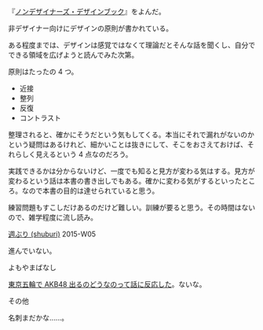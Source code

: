 『[ノンデザイナーズ・デザインブック](http://www.amazon.co.jp/dp/B00JX4E5CI/)』をよんだ。

非デザイナー向けにデザインの原則が書かれている。

ある程度までは、デザインは感覚ではなくて理論だとそんな話を聞くし、自分でできる領域を広げようと読んでみた次第。

原則はたったの 4 つ。

- 近接
- 整列
- 反復
- コントラスト

整理されると、確かにそうだという気もしてくる。本当にそれで漏れがないのかという疑問はあるけれど、細かいことは抜きにして、そこをおさえておけば、それらしく見えるという 4 点なのだろう。

実践できるかは分からないけど、一度でも知ると見方が変わる気はする。見方が変わるという話は本書の書き出しでもある。確かに変わる気がするといったところ。なので本書の目的は達せられていると思う。

練習問題もすこしだけあるのだけど難しい。訓練が要ると思う。その時間はないので、雑学程度に流し読み。

[週ぶり (shuburi)][shuburi] 2015-W05

進んでいない。

よもやまばなし

[東京五輪で AKB48 出るのどうなのって話に反応した](http://b.hatena.ne.jp/entry/240136704/comment/bouzuya)。ないな。

その他

名刺まだかな……。

[shuburi]: http://shuburi.org
